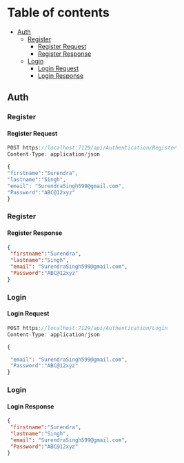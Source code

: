 # Table of contents
- [Auth](#auth)
    - [Register](#register)
        - [Register Request](#register-request)
        - [Register Response](#register-response)
    - [Login](#login)
        - [Login Request](#login-request)
        - [Login Response](#login-response)


## Auth

### Register
#### Register Request
 ```js
POST https://localhost:7129/api/Authentication/Register 
Content-Type: application/json

{
"firstname":"Surendra",
"lastname":"Singh",
"email": "SurendraSingh599@gmail.com",
"Password":"ABC@12xyz"
}

 ```
### Register
#### Register  Response
 ```json 
{
  "firstname":"Surendra",
  "lastname":"Singh",
  "email": "SurendraSingh599@gmail.com",
  "Password":"ABC@12xyz"
}
 ```
### Login
#### Login Request
 ```js
POST https://localhost:7129/api/Authentication/Login 
Content-Type: application/json

{

  "email": "SurendraSingh599@gmail.com",
  "Password":"ABC@12xyz"
}

 ```
### Login
#### Login Response
 ```json 
{
  "firstname":"Surendra",
  "lastname":"Singh",
  "email": "SurendraSingh599@gmail.com",
  "Password":"ABC@12xyz"
}
 ```